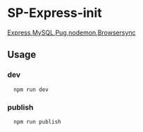 # SP-Express-init

[Express](https://github.com/expressjs/express),[MySQL](https://github.com/mysqljs/mysql),[Pug](https://github.com/pugjs/pug),[nodemon](https://github.com/remy/nodemon),[Browsersync](https://github.com/BrowserSync/browser-sync)

## Usage

### dev

``` node
  npm run dev
```

### publish

``` node
  npm run publish
```